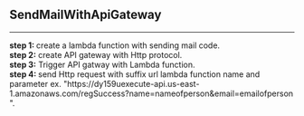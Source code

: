 <h2> SendMailWithApiGateway</h2>
<hr>
<b>step 1: </b>create a lambda function with sending mail code.<br>
<b>step 2:</b> create API gateway with Http protocol.<br>
<b>step 3:</b> Trigger API gatway with Lambda function.<br>
<b>step 4: </b>send Http request with suffix url lambda function name and parameter ex. "https://dy159uexecute-api.us-east-1.amazonaws.com/regSuccess?name=nameofperson&email=emailofperson ".<br>


